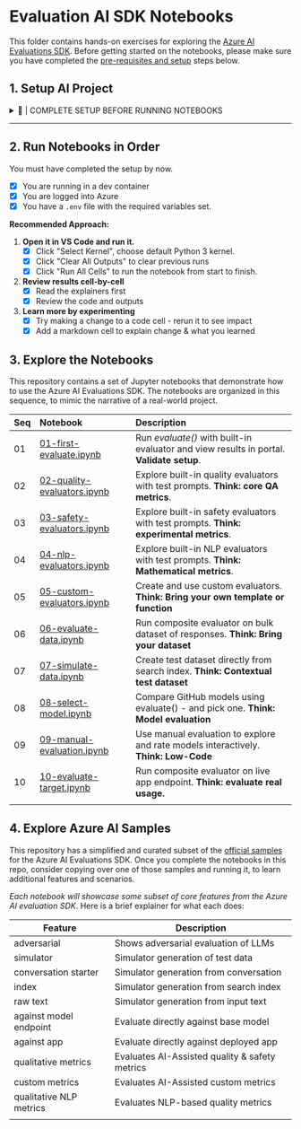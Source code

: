 # Evaluation AI SDK Notebooks

This folder contains hands-on exercises for exploring the [Azure AI Evaluations SDK](https://pypi.org/project/azure-ai-evaluation/). Before getting started on the notebooks, please make sure you have completed the [pre-requisites and setup](#1-setup-ai-project) steps below.

## 1. Setup AI Project

<details>
<summary>🚨 | COMPLETE SETUP BEFORE RUNNING NOTEBOOKS </summary>
<br/>

> By the end of this section, you will have a working Azure AI project (backend) and a configured dev container environment (local development).

**Step 1: Launch Dev Container**

This repository is configured with a `.devcontainer` with all requirements for your development environment. 

1. _Recommended Option_ - Use GitHub Codespaces to launch the dev container in the cloud, with a Visual Studio Code editor in the browser.
1. _Alternative Option_ - Use Docker Desktop to launch the dev container locally, with a Visual Studio Code editor on your desktop.

By the end of this step, you should have a development enviroment with all dependencies pre-installed - and a Visual Studio Code editor open with an active terminal.

**Step 2: Authenticate with Azure**

Let's connect our development environment to our Azure subscription so we can access provisioned resources. 

1. Run this command in the VS Code terminal:

    ```bash
    az login --use-device-code
    ```

1. Follow the instructions in the terminal and complete the authentication flow via the browser. On completion, you should be redirected to the Visual Studio Code editor. You are now authenticated!

**Step 3: Provision Azure AI project**

For this lab, we need an Azure AI Foundry project with the following resources deployed:

1. Azure AI project and hub resources - to manage our generative AI application.
1. Azure OpenAI model deployments - specifically these 3 models:
    1. `gpt-4o` - as our evaluation model 
    1. `gpt-4o-mini` - as our chat model 
    1. `text-embedded-ada-002` - as our embedding model
1. Azure AI search service - to host our product index.

You have two options for provisioning the project - _pick one_:

1. **Deploy [Contoso Chat](https://aka.ms/aitour/contoso-chat)** - this is an AI app template that deploys all the resources needed with a single `azd up` command.
1. **Complete the [RAG Chat Tutorial](https://aka.ms/rag/azure-ai-foundry)** - this is a step-by-step tutorial to deploy resources manually, using the Azure AI Foundry portal.

**Step 4: Populate Search Index**

Your Azure infrastructure is ready. To build the RAG app, we need a search index. Let's create it now in two steps:

1. **Update access roles** - Run this command to give your user identity permissions to update the search resource.

    ```bash
    ./scripts/update-search-roles.sh
    ```
1. **Create search index** - Open the `data/product_info/create-azure-search.ipynb` notebook in the VS Code editor. d
    - Click "Select Kernel" - choose default Python environment
    - Click "Clear All Outputs" - then "Run All" to execute code.
    - This takes a couple of minutes to complete. You now have a `contoso-products` index in your Azure Search service.

**Step 5: Configure Environment Variables**

Our development environment is connected to Azure. To work with the Azure AI project, we need to configure local environment variables.

1. Create a `.env` file and copy this over.
    ```bash
    AZURE_OPENAI_ENDPOINT=
    AZURE_OPENAI_API_KEY=
    AZURE_OPENAI_CHAT_DEPLOYMENT="gpt-4o-mini"
    AZURE_OPENAI_EVAL_DEPLOYMENT="gpt4"
    AZURE_OPENAI_API_VERSION="2025-01-01-preview"

    AZURE_AI_CONNECTION_STRING=
    AZURE_SEARCH_ENDPOINT=

    GITHUB_TOKEN
    ```
1. Update the `OPENAI` environment variable values from the Azure AI project page in Azure AI Foundry portal.
1. Update hte `SEARCH` endpoint from the Azure AI Search resource "Essentials" panel in Azure Portal.

**YOU ARE READY TO RUN NOTEBOOKS**

</details>

---

## 2. Run Notebooks in Order

You must have completed the setup by now.
- [X] You are running in a dev container
- [X] You are logged into Azure
- [X] You have a `.env` file with the required variables set.

**Recommended Approach:**

1. **Open it in VS Code and run it.** 
    - [X] Click "Select Kernel", choose default Python 3 kernel.
    - [X] Click "Clear All Outputs" to clear previous runs
    - [X] Click "Run All Cells" to run the notebook from start to finish.
1. **Review results cell-by-cell** 
    - [X] Read the explainers first
    - [X] Review the code and outputs
1. **Learn more by experimenting** 
    - [X] Try making a change to a code cell - rerun it to see impact
    - [X] Add a markdown cell to explain change & what you learned

## 3. Explore the Notebooks

This repository contains a set of Jupyter notebooks that demonstrate how to use the Azure AI Evaluations SDK. The notebooks are organized in this sequence, to mimic the narrative of a real-world project.

| Seq | Notebook | Description | 
| :-- |:-- | :--|
| 01 | [01-first-evaluate.ipynb](01-first-evaluate.ipynb) | Run _evaluate()_ with built-in evaluator and view results in portal. **Validate setup**. |
| 02 | [02-quality-evaluators.ipynb](02-quality-evaluators.ipynb) | Explore built-in quality evaluators with test prompts. **Think: core QA metrics**.|
| 03 | [03-safety-evaluators.ipynb](03-safety-evaluators.ipynb) | Explore built-in safety evaluators with test prompts. **Think: experimental metrics**.|
| 04 | [04-nlp-evaluators.ipynb](04-nlp-evaluators.ipynb) | Explore built-in NLP evaluators with test prompts. **Think: Mathematical metrics**.|
| 05 | [05-custom-evaluators.ipynb](05-custom-evaluators.ipynb) | Create and use custom evaluators. **Think: Bring your own template or function**|
| 06 | [06-evaluate-data.ipynb](06-evaluate-data.ipynb) | Run composite evaluator on bulk dataset of responses. **Think: Bring your dataset**|
| 07 | [07-simulate-data.ipynb](07-simulate-data.ipynb) | Create test dataset directly from search index. **Think: Contextual test dataset**|
| 08 | [08-select-model.ipynb](08-select-model.ipynb) | Compare GitHub models using evaluate() - and pick one. **Think: Model evaluation** |
| 09 | [09-manual-evaluation.ipynb](09-manual-evaluation.ipynb) | Use manual evaluation to explore and rate models interactively. **Think: Low-Code** |
| 10 | [10-evaluate-target.ipynb](10-evaluate-target.ipynb) | Run composite evaluator on live app endpoint. **Think: evaluate real usage.** |
| | | |

## 4. Explore Azure AI Samples

This repository has a simplified and curated subset of the [official samples](https://github.com/Azure-Samples/azureai-samples/tree/main/scenarios/evaluate) for the Azure AI Evaluations SDK. Once you complete the notebooks in this repo, consider copying over one of those samples and running it, to learn additional features and scenarios.

_Each notebook will showcase some subset of core features from the Azure AI evaluation SDK_. Here is a brief explainer for what each does:

| Feature | Description | 
| ------- | ----------- | 
| adversarial | Shows adversarial evaluation of LLMs |  
| simulator | Simulator generation of test data |
| conversation starter | Simulator generation from conversation | 
| index | Simulator generation from search index| 
| raw text |Simulator generation from input text |
| against model endpoint | Evaluate directly against base model |
| against app| Evaluate directly against deployed app |
| qualitative metrics | Evaluates AI-Assisted quality & safety metrics  | 
| custom metrics | Evaluates AI-Assisted custom metrics |
| qualitative NLP metrics| Evaluates NLP-based quality metrics | 
| | | |